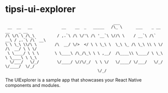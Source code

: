 # tipsi-ui-explorer

```
                                                ___
 __  __   __             __    __  _   _____   /\_ \      ___    _ __     __    _ __
/\ \/\ \ /\_\          / ,.`\ /\ \/'\ /\ '__`\ \//\ \    / __`\ /\` __\ / ,.`\ /\` __\
\ \ \_\ \\/\ \        /\  __/ \/>  </ \ \ \_\ \  \_\ \_ /\ \_\ \\ \ \/ /\  __/ \ \ \/
 \ \____/ \ \ \       \ \____\ /\_/\_\ \ \ ,__/  /\____\\ \____/ \ \_\ \ \____\ \ \_\
  \/___/   \/_/        \/____/ \//\/_/  \ \ \/   \/____/ \/___/   \/_/  \/____/  \/_/
                                         \/_/
```

The UIExplorer is a sample app that showcases your React Native components and modules.
